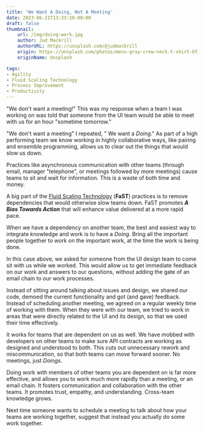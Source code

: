 ```yaml
---
title: 'We Want A Doing, Not A Meeting'
date: 2023-06-21T13:33:19-08:00
draft: false
thumbnail:
    url: /img/doing-work.jpg
    author: Jud Mackrill
    authorURL: https://unsplash.com/@judmackrill
    origin: https://unsplash.com/photos/mens-gray-crew-neck-t-shirt-Of_m3hMsoAA
    originName: Unsplash

tags:
- Agility
- Fluid Scaling Technology
- Process Improvement
- Productivity
---
```

"We don't want a meeting!" This was my response when a team I was working on was told that someone from the UI team would be able to meet with us for an hour "sometime tomorrow."

"We don't want a meeting" I repeated, " We want a *Doing*." As part of a high performing team we know working in highly collaborative ways, like pairing and ensemble programming, allows us to clear out the things that would slow us down.

Practices like asynchronous communication with other teams (through email, manager "telephone", or meetings followed by more meetings) cause teams to sit and wait for information. This is a waste of both time and money.

A big part of the [Fluid Scaling Technology](https://fastagile.io) (**FaST**) practices is to remove dependencies that would otherwise slow teams down. FaST promotes ***A Bias Towards Action*** that will enhance value delivered at a more rapid pace.

When we have a dependency on another team, the best and easiest way to integrate knowledge and work is to have a *Doing*. Bring all the important people together to work on the important work, at the time the work is being done.

In this case above, we asked for someone from the UI design team to come sit with us while we worked. This would allow us to get immediate feedback on our work and answers to our questions, without adding the gate of an email chain to our work processes.

Instead of sitting around talking about issues and design, we shared our code, demoed the current functionality and got (and gave) feedback. Instead of scheduling another meeting, we agreed on a regular weekly time of working with them. When they were with our team, we tried to work in areas that were directly related to the UI and its design, so that we used their time effectively.

It works for teams that are dependent on us as well. We have mobbed with developers on other teams to make sure API contracts are working as designed and understood to both. This cuts out unnecessary rework and miscommunication, so that both teams can move forward sooner. No meetings, just *Doings*.

Doing work with members of other teams you are dependent on is far more effective, and allows you to work much more rapidly than a meeting, or an email chain. It fosters communication and collaboration with the other teams. It promotes trust, empathy, and understanding. Cross-team knowledge grows.

Next time someone wants to schedule a meeting to talk about how your teams are working together, suggest that instead you actually do some work together.
